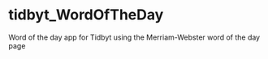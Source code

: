 # tidbyt_WordOfTheDay
Word of the day app for Tidbyt using the Merriam-Webster word of the day page
